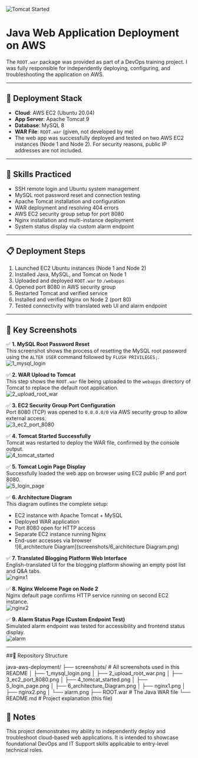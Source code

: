 ![Tomcat Started](screenshots/4_tomcat_started.png)

# Java Web Application Deployment on AWS

The `ROOT.war` package was provided as part of a DevOps training project. I was fully responsible for independently deploying, configuring, and troubleshooting the application on AWS.

---

## 🚀 Deployment Stack

- **Cloud**: AWS EC2 (Ubuntu 20.04)
- **App Server**: Apache Tomcat 9
- **Database**: MySQL 8
- **WAR File**: `ROOT.war` (given, not developed by me)
- The web app was successfully deployed and tested on two AWS EC2 instances (Node 1 and Node 2). For security reasons, public IP addresses are not included.

---

## 🧠 Skills Practiced

- SSH remote login and Ubuntu system management  
- MySQL root password reset and connection testing  
- Apache Tomcat installation and configuration  
- WAR deployment and resolving 404 errors  
- AWS EC2 security group setup for port 8080  
- Nginx installation and multi-instance deployment  
- System status display via custom alarm endpoint  

---

## 📋 Deployment Steps

1. Launched EC2 Ubuntu instances (Node 1 and Node 2)  
2. Installed Java, MySQL, and Tomcat on Node 1  
3. Uploaded and deployed `ROOT.war` to `/webapps`  
4. Opened port 8080 in AWS security group  
5. Restarted Tomcat and verified service  
6. Installed and verified Nginx on Node 2 (port 80)  
7. Tested connectivity with translated web UI and alarm endpoint  

---

## 🗼 Key Screenshots

✅ **1. MySQL Root Password Reset**  
This screenshot shows the process of resetting the MySQL root password using the `ALTER USER` command followed by `FLUSH PRIVILEGES;`.  
![1_mysql_login](screenshots/1_mysql_login.png)

✅ **2. WAR Upload to Tomcat**  
This step shows the `ROOT.war` file being uploaded to the `webapps` directory of Tomcat to replace the default root application.  
![2_upload_root_war](screenshots/2_upload_root_war.png)

✅ **3. EC2 Security Group Port Configuration**  
Port 8080 (TCP) was opened to `0.0.0.0/0` via AWS security group to allow external access.  
![3_ec2_port_8080](screenshots/3_ec2_port_8080.png)

✅ **4. Tomcat Started Successfully**  
Tomcat was restarted to deploy the WAR file, confirmed by the console output.  
![4_tomcat_started](screenshots/4_tomcat_started.png)

✅ **5. Tomcat Login Page Display**  
Successfully loaded the web app on browser using EC2 public IP and port 8080.  
![5_login_page](screenshots/5_login_page.png)

✅ **6. Architecture Diagram**  
This diagram outlines the complete setup:
- EC2 instance with Apache Tomcat + MySQL  
- Deployed WAR application  
- Port 8080 open for HTTP access  
- Separate EC2 instance running Nginx  
- End-user accesses via browser  
![6_architecture Diagram](screenshots/6_architecture Diagram.png)

✅ **7. Translated Blogging Platform Web Interface**  
English-translated UI for the blogging platform showing an empty post list and Q&A tabs.  
![nginx1](screenshots/nginx1.png)

✅ **8. Nginx Welcome Page on Node 2**  
Nginx default page confirms HTTP service running on second EC2 instance.  
![nginx2](screenshots/nginx2.png)

✅ **9. Alarm Status Page (Custom Endpoint Test)**  
Simulated alarm endpoint was tested for accessibility and frontend status display.  
![alarm](screenshots/alarm.png)

---

##📁 Repository Structure

java-aws-deployment/
├── screenshots/ # All screenshots used in this README
│ ├── 1_mysql_login.png
│ ├── 2_upload_root_war.png
│ ├── 3_ec2_port_8080.png
│ ├── 4_tomcat_started.png
│ ├── 5_login_page.png
│ ├── 6_architecture_Diagram.png
│ ├── nginx1.png
│ ├── nginx2.png
│ └── alarm.png
├── ROOT.war # The Java WAR file
└── README.md # Project explanation (this file)


## 📌 Notes

This project demonstrates my ability to independently deploy and troubleshoot cloud-based web applications. It is intended to showcase foundational DevOps and IT Support skills applicable to entry-level technical roles.




